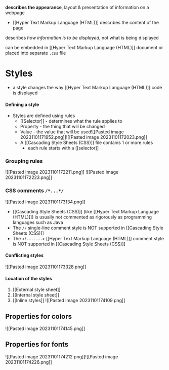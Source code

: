 **describes the appearance**, layout & presentation of information on a webpage
- [[Hyper Text Markup Language (HTML)]] describes the content of the page

describes *how information is to be displayed*, not what is being displayed

can be embedded in [[Hyper Text Markup Language (HTML)]] document or placed into separate `.css` file

# Styles
- a style changes the way [[Hyper Text Markup Language (HTML)]] code is displayed

#### Defining a style
- Styles are defined using rules
	- [[Selector]] - determines what the rule applies to
	- Property - the thing that will be changed
	- Value - the value that will be used![[Pasted image 20231101171952.png]]![[Pasted image 20231101172023.png]]
	- A [[Cascading Style Sheets (CSS)]] file contains 1 or more rules
		- each rule starts with a [[selector]]

### Grouping rules
![[Pasted image 20231101172211.png]]
![[Pasted image 20231101172223.png]]

### CSS comments `/*...*/`
![[Pasted image 20231101173134.png]]
- [[Cascading Style Sheets (CSS)]] (like [[Hyper Text Markup Language (HTML)]]) is usually not commented as rigorously as programming languages such as Java
- The `//` single-line comment style is NOT supported in [[Cascading Style Sheets (CSS)]]
- The `<!--...-->` [[Hyper Text Markup Language (HTML)]] comment style is NOT supported in [[Cascading Style Sheets (CSS)]]


#### Conflicting styles
![[Pasted image 20231101173328.png]]

#### Location of the styles
1. [[External style sheet]]
2. [[Internal style sheet]]
3. [[Inline styles]]
![[Pasted image 20231101174109.png]]

## Properties for colors
![[Pasted image 20231101174145.png]]

## Properties for fonts
![[Pasted image 20231101174212.png]]![[Pasted image 20231101174226.png]]
